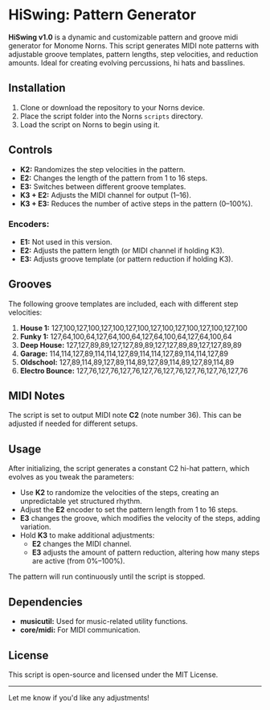 # HiSwing: Pattern Generator

**HiSwing v1.0** is a dynamic and customizable pattern and groove midi generator for Monome Norns. This script generates MIDI note patterns with adjustable groove templates, pattern lengths, step velocities, and reduction amounts. Ideal for creating evolving percussions, hi hats and basslines.

## Installation

1. Clone or download the repository to your Norns device.
2. Place the script folder into the Norns `scripts` directory.
3. Load the script on Norns to begin using it.

## Controls

- **K2:** Randomizes the step velocities in the pattern.
- **E2:** Changes the length of the pattern from 1 to 16 steps.
- **E3:** Switches between different groove templates. 
- **K3 + E2:** Adjusts the MIDI channel for output (1–16).
- **K3 + E3:** Reduces the number of active steps in the pattern (0–100%).

### Encoders:
- **E1:** Not used in this version.
- **E2:** Adjusts the pattern length (or MIDI channel if holding K3).
- **E3:** Adjusts groove template (or pattern reduction if holding K3).

## Grooves

The following groove templates are included, each with different step velocities:

1. **House 1:** 127,100,127,100,127,100,127,100,127,100,127,100,127,100,127,100
2. **Funky 1:** 127,64,100,64,127,64,100,64,127,64,100,64,127,64,100,64
3. **Deep House:** 127,127,89,89,127,127,89,89,127,127,89,89,127,127,89,89
4. **Garage:** 114,114,127,89,114,114,127,89,114,114,127,89,114,114,127,89
5. **Oldschool:** 127,89,114,89,127,89,114,89,127,89,114,89,127,89,114,89
6. **Electro Bounce:** 127,76,127,76,127,76,127,76,127,76,127,76,127,76,127,76

## MIDI Notes

The script is set to output MIDI note **C2** (note number 36). This can be adjusted if needed for different setups.

## Usage

After initializing, the script generates a constant C2 hi-hat pattern, which evolves as you tweak the parameters:

- Use **K2** to randomize the velocities of the steps, creating an unpredictable yet structured rhythm.
- Adjust the **E2** encoder to set the pattern length from 1 to 16 steps.
- **E3** changes the groove, which modifies the velocity of the steps, adding variation.
- Hold **K3** to make additional adjustments:
  - **E2** changes the MIDI channel.
  - **E3** adjusts the amount of pattern reduction, altering how many steps are active (from 0%–100%).

The pattern will run continuously until the script is stopped.

## Dependencies

- **musicutil:** Used for music-related utility functions.
- **core/midi:** For MIDI communication.

## License

This script is open-source and licensed under the MIT License.

---

Let me know if you'd like any adjustments!
